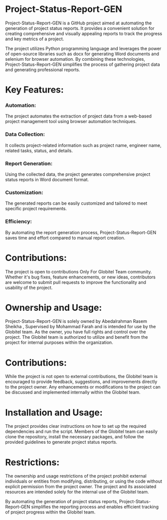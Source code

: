 # Project-Status-Report-GEN


Project-Status-Report-GEN is a GitHub project aimed at automating the generation of project status reports. It provides a convenient solution for creating comprehensive and visually appealing reports to track the progress and key metrics of a project.

The project utilizes Python programming language and leverages the power of open-source libraries such as docx for generating Word documents and selenium for browser automation. By combining these technologies, Project-Status-Report-GEN simplifies the process of gathering project data and generating professional reports.

# Key Features:

### Automation: 
The project automates the extraction of project data from a web-based project management tool using browser automation techniques.
### Data Collection: 
It collects project-related information such as project name, engineer name, related tasks, status, and details.
### Report Generation: 
Using the collected data, the project generates comprehensive project status reports in Word document format.
### Customization:
The generated reports can be easily customized and tailored to meet specific project requirements.
### Efficiency: 
By automating the report generation process, Project-Status-Report-GEN saves time and effort compared to manual report creation.
# Contributions:
The project is open to contributions Only For Globitel Team community. Whether it's bug fixes, feature enhancements, or new ideas, contributors are welcome to submit pull requests to improve the functionality and usability of the project.

# Ownership and Usage:
Project-Status-Report-GEN is solely owned by Abedalrahman Rasem Sheikha , Supervised by Mohammad Farah and is intended for use by the Globitel team. As the owner, you have full rights and control over the project. The Globitel team is authorized to utilize and benefit from the project for internal purposes within the organization.

# Contributions:
While the project is not open to external contributions, the Globitel team is encouraged to provide feedback, suggestions, and improvements directly to the project owner. Any enhancements or modifications to the project can be discussed and implemented internally within the Globitel team.

# Installation and Usage:
The project provides clear instructions on how to set up the required dependencies and run the script. Members of the Globitel team can easily clone the repository, install the necessary packages, and follow the provided guidelines to generate project status reports.

# Restrictions:
The ownership and usage restrictions of the project prohibit external individuals or entities from modifying, distributing, or using the code without explicit permission from the project owner. The project and its associated resources are intended solely for the internal use of the Globitel team.

By automating the generation of project status reports, Project-Status-Report-GEN simplifies the reporting process and enables efficient tracking of project progress within the Globitel team.
